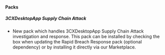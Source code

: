 #### Packs
##### 3CXDesktopApp Supply Chain Attack
- New pack which handles 3CXDesktopApp Supply Chain Attack investigation and response.
  This pack can be installed by checking the box when updating the Rapid Breach Response pack (optional dependency) or by installing it directly via
  our Marketplace.
